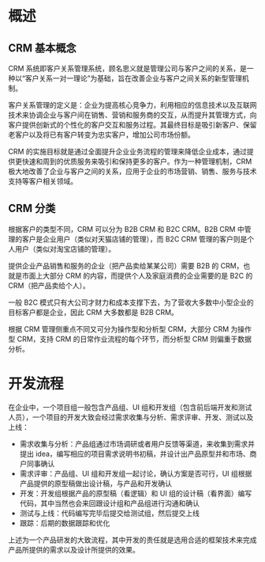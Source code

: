 

# 概述

## CRM 基本概念


CRM 系统即客户关系管理系统，顾名思义就是管理公司与客户之间的关系，是一种以“客户关系一对一理论”为基础，旨在改善企业与客户之间关系的新型管理机制。

客户关系管理的定义是：企业为提高核心竞争力，利用相应的信息技术以及互联网技术来协调企业与客户间在销售、营销和服务商的交互，从而提升其管理方式，向客户提供创新式的个性化的客户交互和服务过程。其最终目标是吸引新客户、保留老客户以及将已有客户转变为忠实客户，增加公司市场份额。

CRM 的实施目标就是通过全面提升企业业务流程的管理来降低企业成本，通过提供更快速和周到的优质服务来吸引和保持更多的客户。作为一种管理机制，CRM 极大地改善了企业与客户之间的关系，应用于企业的市场营销、销售、服务与技术支持等客户相关领域。

## CRM 分类

根据客户的类型不同，CRM 可以分为 B2B CRM 和 B2C CRM。B2B CRM 中管理的客户是企业用户（类似对天猫店铺的管理），而 B2C CRM 管理的客户则是个人用户（类似对淘宝店铺的管理）。

提供企业产品销售和服务的企业（把产品卖给某某公司）需要 B2B 的 CRM，也就是市面上大部分 CRM 的内容，而提供个人及家庭消费的企业需要的是 B2C 的 CRM（把产品卖给个人）。

一般 B2C 模式只有大公司才财力和成本支撑下去，为了营收大多数中小型企业的目标客户都是企业，因此 CRM 大多数都是 B2B CRM。

根据 CRM 管理侧重点不同又可分为操作型和分析型 CRM，大部分 CRM 为操作型 CRM，支持 CRM 的日常作业流程的每个环节，而分析型 CRM 则偏重于数据分析。


# 开发流程


在企业中，一个项目组一般包含产品组、UI 组和开发组（包含前后端开发和测试人员），一个项目的开发大致会经过需求收集与分析、需求评审、开发、测试以及上线：
- 需求收集与分析：产品组通过市场调研或者用户反馈等渠道，来收集到需求并提出 idea，编写相应的项目需求说明书初稿，并设计出产品原型并和市场、商户同事确认
- 需求评审：产品组、UI 组和开发组一起讨论，确认方案是否可行，UI 组根据产品提供的原型稿做出设计稿，与产品和开发确认
- 开发：开发组根据产品的原型稿（看逻辑）和 UI 组的设计稿（看界面）编写代码，其中当然也会来回跟设计组和产品组进行沟通和确认
- 测试与上线：代码编写完毕后提交给测试组，然后提交上线
- 跟踪：后期的数据跟踪和优化

上述为一个产品研发的大致流程，其中开发的责任就是选用合适的框架技术来完成产品所提供的需求以及设计所提供的效果。


